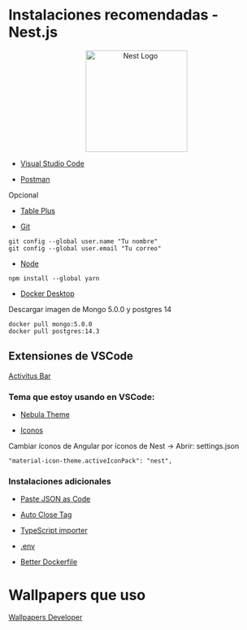 # Instalaciones recomendadas - Nest.js

<p align="center">
  <a href="http://nestjs.com/" target="blank"><img src="https://nestjs.com/img/logo-small.svg" width="200" alt="Nest Logo" /></a>
</p>

- [Visual Studio Code](https://code.visualstudio.com/)

- [Postman](https://www.postman.com/downloads/)

Opcional

- [Table Plus](https://tableplus.com/)

- [Git](https://git-scm.com/)

```
git config --global user.name "Tu nombre"
git config --global user.email "Tu correo"
```

- [Node](https://nodejs.org/es/)

```opcional - Yarn
npm install --global yarn
```

- [Docker Desktop](https://www.docker.com/get-started)

Descargar imagen de Mongo 5.0.0 y postgres 14

```
docker pull mongo:5.0.0
docker pull postgres:14.3
```

## Extensiones de VSCode

[Activitus Bar](https://marketplace.visualstudio.com/items?itemName=Gruntfuggly.activitusbar)

### Tema que estoy usando en VSCode:

- [Nebula Theme]([https://marketplace.visualstudio.com/items?itemName=enkia.tokyo-night](https://marketplace.visualstudio.com/items?itemName=ChirtleLovesDolls.nebula-theme))

- [Iconos](https://marketplace.visualstudio.com/items?itemName=PKief.material-icon-theme)

Cambiar íconos de Angular por íconos de Nest -> Abrir: settings.json

```
"material-icon-theme.activeIconPack": "nest",
```

### Instalaciones adicionales

- [Paste JSON as Code](https://marketplace.visualstudio.com/items?itemName=quicktype.quicktype)

- [Auto Close Tag](https://marketplace.visualstudio.com/items?itemName=formulahendry.auto-close-tag)

- [TypeScript importer](https://marketplace.visualstudio.com/items?itemName=pmneo.tsimporter)

- [.env](https://marketplace.visualstudio.com/items?itemName=mikestead.dotenv)

- [Better Dockerfile](https://marketplace.visualstudio.com/items?itemName=jeff-hykin.better-dockerfile-syntax)

# Wallpapers que uso

[Wallpapers Developer](https://drive.google.com/drive/folders/1ItU8rbSGJjnh2USOBGwaCo9nYKifPJ6m?usp=sharing)
